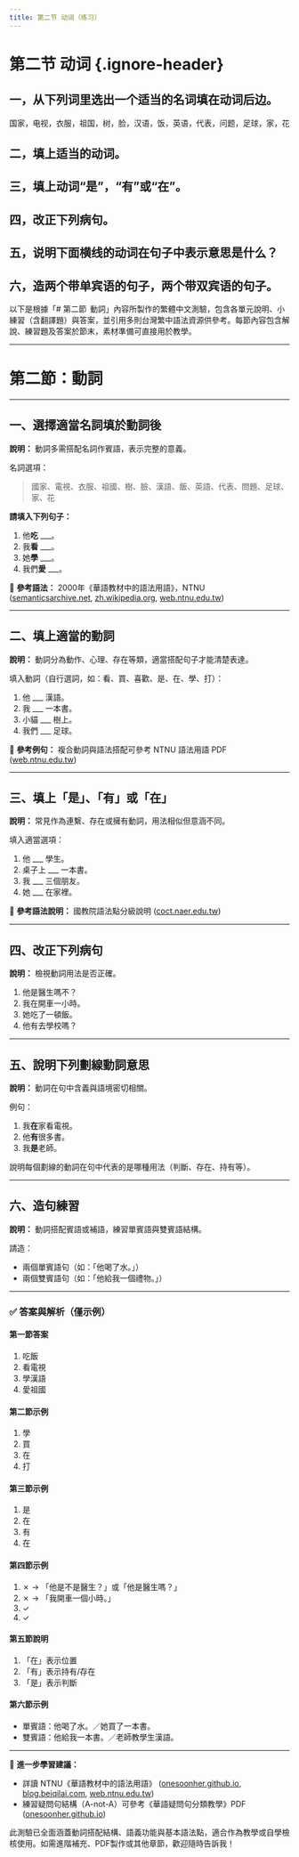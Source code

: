 ```yaml
---
title: 第二节 动词（练习）
---
```


<Collapse>

# 第二节 动词 {.ignore-header}

## 一，从下列词里选出一个适当的名词填在动词后边。

国家，电视，衣服，祖国，树，脸，汉语，饭，英语，代表，问题，足球，家，花

## 二，填上适当的动词。

## 三，填上动词“是”，“有”或“在”。

## 四，改正下列病句。

## 五，说明下面横线的动词在句子中表示意思是什么？

## 六，造两个带单宾语的句子，两个带双宾语的句子。

</Collapse>

以下是根據「# 第二節  動詞」內容所製作的繁體中文測驗，包含各單元說明、小練習（含翻譯題）與答案，並引用多則台灣繁中語法資源供參考。每節內容包含解說、練習題及答案於節末，素材準備可直接用於教學。

---

# 第二節：動詞

---

## 一、選擇適當名詞填於動詞後

**說明：** 動詞多需搭配名詞作賓語，表示完整的意義。

名詞選項：

> 國家、電視、衣服、祖國、樹、臉、漢語、飯、英語、代表、問題、足球、家、花

**請填入下列句子：**

1. 他**吃** \_\_\_。
2. 我**看** \_\_\_。
3. 她**學** \_\_\_。
4. 我們**愛** \_\_\_。

📘 **參考語法：**
2000年《華語教材中的語法用語》，NTNU ([semanticsarchive.net][1], [zh.wikipedia.org][2], [web.ntnu.edu.tw][3])

---

## 二、填上適當的動詞

**說明：** 動詞分為動作、心理、存在等類，適當搭配句子才能清楚表達。

填入動詞（自行選詞，如：看、買、喜歡、是、在、學、打）：

1. 他 \_\_\_ 漢語。
2. 我 \_\_\_ 一本書。
3. 小貓 \_\_\_ 樹上。
4. 我們 \_\_\_ 足球。

📘 **參考例句：**
複合動詞與語法搭配可參考 NTNU 語法用語 PDF ([web.ntnu.edu.tw][3])

---

## 三、填上「是」、「有」或「在」

**說明：** 常見作為連繫、存在或擁有動詞，用法相似但意涵不同。

填入適當選項：

1. 他 \_\_\_ 學生。
2. 桌子上 \_\_\_ 一本書。
3. 我 \_\_\_ 三個朋友。
4. 她 \_\_\_ 在家裡。

📘 **參考語法說明：**
國教院語法點分級說明 ([coct.naer.edu.tw][4])

---

## 四、改正下列病句

**說明：** 檢視動詞用法是否正確。

1. 他是醫生嗎不？
2. 我在開車一小時。
3. 她吃了一頓飯。
4. 他有去學校嗎？

---

## 五、說明下列劃線動詞意思

**說明：** 動詞在句中含義與語境密切相關。

例句：

1. 我**在**家看電視。
2. 他**有**很多書。
3. 我**是**老師。

說明每個劃線的動詞在句中代表的是哪種用法（判斷、存在、持有等）。

---

## 六、造句練習

**說明：** 動詞搭配賓語或補語，練習單賓語與雙賓語結構。

請造：

* 兩個單賓語句（如：「他喝了水。」）
* 兩個雙賓語句（如：「他給我一個禮物。」）

---

### ✅ 答案與解析（僅示例）

#### 第一節答案

1. 吃飯
2. 看電視
3. 學漢語
4. 愛祖國

#### 第二節示例

1. 學
2. 買
3. 在
4. 打

#### 第三節示例

1. 是
2. 在
3. 有
4. 在

#### 第四節示例

1. ✗ → 「他是不是醫生？」或「他是醫生嗎？」
2. ✗ → 「我開車一個小時。」
3. ✓
4. ✓

#### 第五節說明

1. 「在」表示位置
2. 「有」表示持有/存在
3. 「是」表示判斷

#### 第六節示例

* 單賓語：他喝了水。／她買了一本書。
* 雙賓語：他給我一本書。／老師教學生漢語。

---

📘 **進一步學習建議：**

* 詳讀 NTNU《華語教材中的語法用語》 ([onesoonher.github.io][5], [blog.beiqilai.com][6], [web.ntnu.edu.tw][3])
* 練習疑問句結構（A-not-A）可參考《華語疑問句分類教學》PDF ([onesoonher.github.io][5])

此測驗已全面涵蓋動詞搭配結構、語義功能與基本語法點，適合作為教學或自學檢核使用。如需進階補充、PDF製作或其他章節，歡迎隨時告訴我！

[1]: https://semanticsarchive.net/Archive/TUyZGNjN/YuanHara2019Chinese.pdf?utm_source=chatgpt.com "[PDF] 现代汉语“吗”问句与“A 不A”问句的语义差异* - Semantics Archive"
[2]: https://zh.wikipedia.org/wiki/%E5%8A%A8%E8%AF%8D?utm_source=chatgpt.com "动词"
[3]: https://web.ntnu.edu.tw/~lchang/yufayongyu_2000.pdf?utm_source=chatgpt.com "[PDF] 華語教材中的語法用語 - 國立臺灣師範大學"
[4]: https://coct.naer.edu.tw/grammar.jsp?utm_source=chatgpt.com "語法點分級標準檢索系統 - 《國教院》華語文語料庫2024"
[5]: https://onesoonher.github.io/info/publication/A78-Teaching_Qs.pdf?utm_source=chatgpt.com "[PDF] 華語疑問句的分類與教學語法： 以是非及正反問句為焦點"
[6]: https://blog.beiqilai.com/Article/BeiqilaiHowtoPrepareLessons?utm_source=chatgpt.com "2024華語語法教學怎麼備課？用Beiqilai快速生成語法結構！"
